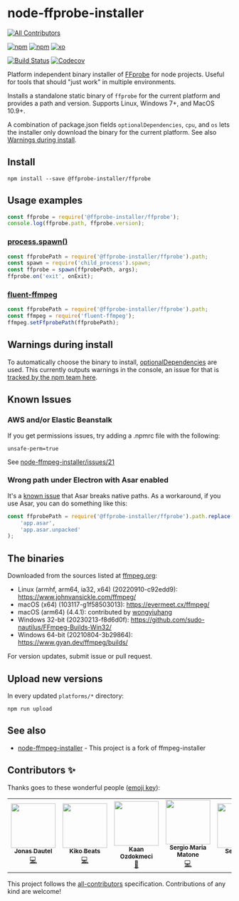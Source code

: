 # node-ffprobe-installer
<!-- ALL-CONTRIBUTORS-BADGE:START - Do not remove or modify this section -->
[![All Contributors](https://img.shields.io/badge/all_contributors-5-orange.svg?style=flat-square)](#contributors-)
<!-- ALL-CONTRIBUTORS-BADGE:END -->

[![npm](https://img.shields.io/npm/dt/@ffprobe-installer/ffprobe.svg?style=flat-square)](https://www.npmjs.com/package/@ffprobe-installer/ffprobe) [![npm](https://img.shields.io/npm/v/@ffprobe-installer/ffprobe.svg?style=flat-square)](https://www.npmjs.com/package/@ffprobe-installer/ffprobe?activeTab=versions) [![xo](https://img.shields.io/badge/code%20style-XO-60CFBE.svg?longCache=true&style=flat-square&logo=)](https://github.com/xojs/xo)

[![Build Status](https://img.shields.io/github/actions/workflow/status/SavageCore/node-ffprobe-installer/npm-test.yml?branch=master)](https://github.com/SavageCore/node-ffprobe-installer/actions/workflows/npm-test.yml) [![Codecov](https://img.shields.io/codecov/c/github/SavageCore/node-ffprobe-installer.svg?style=flat-square)](https://codecov.io/gh/SavageCore/node-ffprobe-installer/)

Platform independent binary installer of [FFprobe](https://ffmpeg.org/) for node projects. Useful for tools that should "just work" in multiple environments.

Installs a standalone static binary of `ffprobe` for the current platform and provides a path and version. Supports Linux, Windows 7+, and MacOS 10.9+.

A combination of package.json fields `optionalDependencies`, `cpu`, and `os` lets the installer only download the binary for the current platform. See also [Warnings during install](https://github.com/SavageCore/node-ffprobe-installer/blob/master/README.md#warnings-during-install).

## Install

    npm install --save @ffprobe-installer/ffprobe

## Usage examples

```javascript
const ffprobe = require('@ffprobe-installer/ffprobe');
console.log(ffprobe.path, ffprobe.version);
```

### [process.spawn()](https://nodejs.org/api/child_process.html#child_process_child_process_spawn_command_args_options)

```javascript
const ffprobePath = require('@ffprobe-installer/ffprobe').path;
const spawn = require('child_process').spawn;
const ffprobe = spawn(ffprobePath, args);
ffprobe.on('exit', onExit);
```

### [fluent-ffmpeg](https://github.com/fluent-ffmpeg/node-fluent-ffmpeg)

```javascript
const ffprobePath = require('@ffprobe-installer/ffprobe').path;
const ffmpeg = require('fluent-ffmpeg');
ffmpeg.setFfprobePath(ffprobePath);
```

## Warnings during install

To automatically choose the binary to install, [optionalDependencies](https://docs.npmjs.com/files/package.json#optionaldependencies) are used. This currently outputs warnings in the console, an issue for that is [tracked by the npm team here](https://github.com/npm/npm/issues/9567).

## Known Issues

### AWS and/or Elastic Beanstalk

If you get permissions issues, try adding a .npmrc file with the following:

    unsafe-perm=true

See [node-ffmpeg-installer/issues/21](https://github.com/kribblo/node-ffmpeg-installer/issues/21)

### Wrong path under Electron with Asar enabled

It's a [known issue](https://github.com/electron-userland/electron-packager/issues/740) that Asar breaks native paths. As a workaround, if you use Asar, you can do something like this:

```javascript
const ffprobePath = require('@ffprobe-installer/ffprobe').path.replace(
	'app.asar',
	'app.asar.unpacked'
);
```

## The binaries

Downloaded from the sources listed at [ffmpeg.org](https://ffmpeg.org/download.html):

- Linux (armhf, arm64, ia32, x64) (20220910-c92edd9): https://www.johnvansickle.com/ffmpeg/
- macOS (x64) (103117-g1f58503013): https://evermeet.cx/ffmpeg/
- macOS (arm64) (4.4.1): contributed by [wongyiuhang](https://github.com/wongyiuhang)
- Windows 32-bit (20230213-f8d6d0f): https://github.com/sudo-nautilus/FFmpeg-Builds-Win32/
- Windows 64-bit (20210804-3b29864): https://www.gyan.dev/ffmpeg/builds/

For version updates, submit issue or pull request.

## Upload new versions

In every updated `platforms/*` directory:

    npm run upload

## See also

- [node-ffmpeg-installer](https://www.npmjs.com/package/@ffmpeg-installer/ffmpeg) - This project is a fork of ffmpeg-installer

## Contributors ✨

Thanks goes to these wonderful people ([emoji key](https://allcontributors.org/docs/en/emoji-key)):

<!-- ALL-CONTRIBUTORS-LIST:START - Do not remove or modify this section -->
<!-- prettier-ignore-start -->
<!-- markdownlint-disable -->
<table>
  <tr>
    <td align="center"><a href="https://jonasdautel.dev"><img src="https://avatars3.githubusercontent.com/u/16684499?v=4?s=100" width="100px;" alt=""/><br /><sub><b>Jonas Dautel</b></sub></a><br /><a href="https://github.com/SavageCore/node-ffprobe-installer/commits?author=SNRSE" title="Code">💻</a></td>
    <td align="center"><a href="https://kikobeats.com"><img src="https://avatars2.githubusercontent.com/u/2096101?v=4?s=100" width="100px;" alt=""/><br /><sub><b>Kiko Beats</b></sub></a><br /><a href="https://github.com/SavageCore/node-ffprobe-installer/commits?author=Kikobeats" title="Code">💻</a></td>
    <td align="center"><a href="https://github.com/kaandok"><img src="https://avatars0.githubusercontent.com/u/472836?v=4?s=100" width="100px;" alt=""/><br /><sub><b>Kaan Ozdokmeci</b></sub></a><br /><a href="https://github.com/SavageCore/node-ffprobe-installer/commits?author=kaandok" title="Documentation">📖</a></td>
    <td align="center"><a href="https://github.com/sw360cab"><img src="https://avatars0.githubusercontent.com/u/777866?v=4?s=100" width="100px;" alt=""/><br /><sub><b>Sergio Maria Matone</b></sub></a><br /><a href="https://github.com/SavageCore/node-ffprobe-installer/commits?author=sw360cab" title="Code">💻</a></td>
    <td align="center"><a href="https://github.com/xemle"><img src="https://avatars.githubusercontent.com/u/261850?v=4?s=100" width="100px;" alt=""/><br /><sub><b>Sebastian</b></sub></a><br /><a href="https://github.com/SavageCore/node-ffprobe-installer/commits?author=xemle" title="Code">💻</a></td>
  </tr>
</table>

<!-- markdownlint-restore -->
<!-- prettier-ignore-end -->

<!-- ALL-CONTRIBUTORS-LIST:END -->

This project follows the [all-contributors](https://github.com/all-contributors/all-contributors) specification. Contributions of any kind are welcome!
